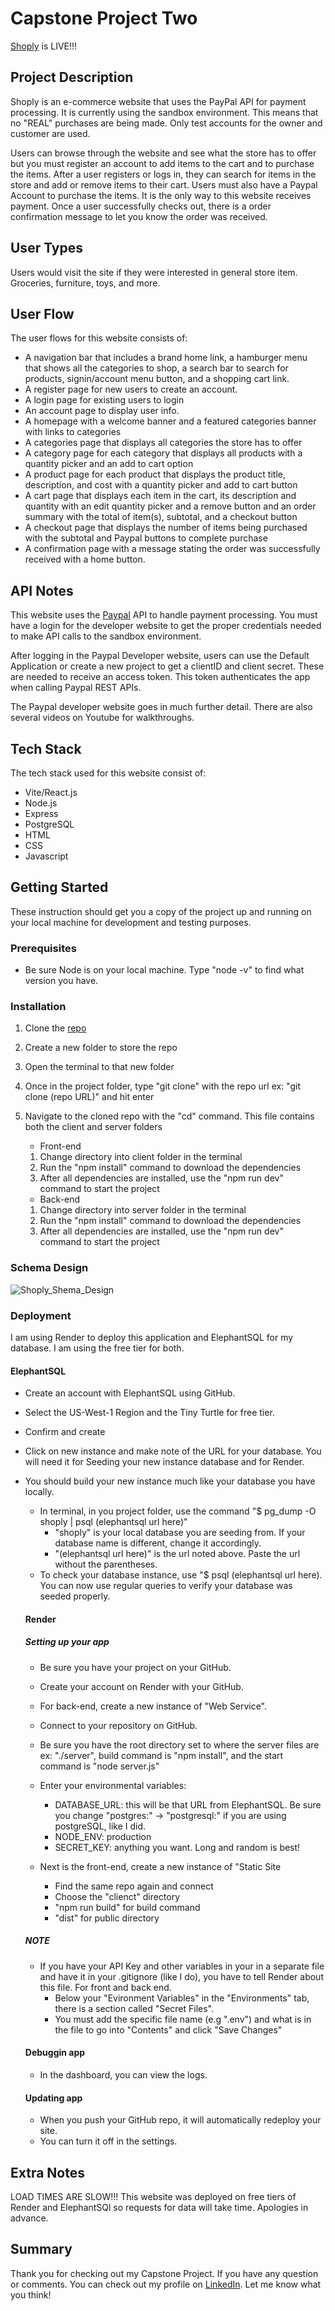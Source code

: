 # Capstone Project Two

[Shoply](https://shoply-frontend.onrender.com) is LIVE!!!


## Project Description
Shoply is an e-commerce website that uses the PayPal API for payment processing. It is currently using the sandbox environment. This means that no "REAL" purchases are being made. Only test accounts for the owner and customer are used. 

Users can browse through the website and see what the store has to offer but you must register an account to add items to the cart and to purchase the items. After a user registers or logs in, they can search for items in the store and add or remove items to their cart. Users must also have a Paypal Account to purchase the items. It is the only way to this website receives payment. Once a user successfully checks out, there is a order confirmation message to let you know the order was received.

## User Types
Users would visit the site if they were interested in general store item. Groceries, furniture, toys, and more.

## User Flow
The user flows for this website consists of:
<ul>
  <li>A navigation bar that includes a brand home link, a hamburger menu that shows all the categories to shop, a search bar to search for products, signin/account menu button, and a shopping cart link.</li>
  <li>A register page for new users to create an account.</li>
  <li>A login page for existing users to login</li>
  <li>An account page to display user info.</li>
  <li>A homepage with a welcome banner and a featured categories banner with links to categories</li>
  <li>A categories page that displays all categories the store has to offer</li>
  <li>A category page for each category that displays all products with a quantity picker and an add to cart option</li>
  <li>A product page for each product that displays the product title, description, and cost with a quantity picker and add to cart button</li>
  <li>A cart page that displays each item in the cart, its description and quantity with an edit quantity picker and a remove button and an order summary with the total of item(s), subtotal, and a checkout button </li>
  <li>A checkout page that displays the number of items being purchased with the subtotal and Paypal buttons to complete purchase</li>
  <li>A confirmation page with a message stating the order was successfully received with a home button.</li>
</ul>

## API Notes
This website uses the [Paypal](https://developer.paypal.com/api/rest/) API to handle payment processing. You must have a login for the developer website to get the proper credentials needed to make API calls to the sandbox environment.

After logging in the Paypal Developer website, users can use the Default Application or create a new project to get a clientID and client secret. These are needed to receive an access token. This token authenticates the app when calling Paypal REST APIs.

The Paypal developer website goes in much further detail. There are also several videos on Youtube for walkthroughs.

## Tech Stack
The tech stack used for this website consist of:
<ul>
  <li>Vite/React.js</li>
  <li>Node.js</li>
  <li>Express</li>
  <li>PostgreSQL</li>
  <li>HTML</li>
  <li>CSS</li>
  <li>Javascript</li>
</ul>

## Getting Started
These instruction should get you a copy of the project up and running on your local machine for development and testing purposes.

### Prerequisites
- Be sure Node is on your local machine. Type "node -v" to find what version you have.

### Installation
1. Clone the [repo](https://github.com/andrewberning/CapstoneProject2.git)
2. Create a new folder to store the repo
3. Open the terminal to that new folder
4. Once in the project folder, type "git clone" with the repo url ex: "git clone (repo URL)" and hit enter
5. Navigate to the cloned repo with the "cd" command. This file contains both the client and server folders
   - Front-end
   1. Change directory into client folder in the terminal
   2. Run the "npm install" command to download the dependencies
   3.  After all dependencies are installed, use the "npm run dev" command to start the project
   
   - Back-end  
   1. Change directory into server folder in the terminal
   2. Run the "npm install" command to download the dependencies
   3. After all dependencies are installed, use the "npm run dev" command to start the project

### Schema Design
![Shoply_Shema_Design](images/E-commerce%20Database%20Schema%20Design.jpg)

### Deployment
I am using Render to deploy this application and ElephantSQL for my database. I am using the free tier for both. 
  #### ElephantSQL
  - Create an account with ElephantSQL using GitHub.
  - Select the US-West-1 Region and the Tiny Turtle for free tier.
  - Confirm and create
  - Click on new instance and make note of the URL for your database. You will need it for Seeding your new instance database and for Render.
  - You should build your new instance much like your database you have locally.
      - In terminal, in you project folder, use the command "$ pg_dump -O shoply | psql (elephantsql url here)"
        - "shoply" is your local database you are seeding from. If your database name is different, change it accordingly.
        - "(elephantsql url here)" is the url noted above. Paste the url without the parentheses.
    - To check your database instance, use "$ psql (elephantsql url here). You can now use regular queries to verify your database was seeded properly.

    #### Render
    ##### Setting up your app
    -  Be sure you have your project on your GitHub.
    -  Create your account on Render with your GitHub.
    -  For back-end, create a new instance of "Web Service".
    -  Connect to your repository on GitHub.
    -  Be sure you have the root directory set to where the server files are ex: "./server", build command is "npm install", and the start command is "node server.js"
    -  Enter your environmental variables:
        -  DATABASE_URL: this will be that URL from ElephantSQL. Be sure you change "postgres:" -> "postgresql:" if you are using postgreSQL, like I did.
        -  NODE_ENV: production
        -  SECRET_KEY: anything you want. Long and random is best!

    - Next is the front-end, create a new instance of "Static Site
      - Find the same repo again and connect
      - Choose the "clienct" directory
      - "npm run build" for build command
      - "dist" for public directory
  
    ##### NOTE
    - If you have your API Key and other variables in your in a separate file and have it in your .gitignore (like I do), you have to tell Render about this file. For front and back end.
      - Below your "Evironment Variables" in the "Environments" tab, there is a section called "Secret Files". 
      - You must add the specific file name (e.g ".env") and what is in the file to go into "Contents" and click "Save Changes"
    
    #### Debuggin app
    - In the dashboard, you can view the logs.
    
    #### Updating app
    - When you push your GitHub repo, it will automatically redeploy your site.
    - You can turn it off in the settings.
    
  ### 

  ## Extra Notes
  LOAD TIMES ARE SLOW!!!
  This website was deployed on free tiers of Render and ElephantSQl so requests for data will take time. Apologies in advance.


  ## Summary
  Thank you for checking out my Capstone Project. If you have any question or comments. You can check out my profile on [LinkedIn](https://www.linkedin.com/in/andrew-berning?lipi=urn%3Ali%3Apage%3Ad_flagship3_profile_view_base_contact_details%3BRJRwDTGYQsutUBc306VNaQ%3D%3D). Let me know what you think!
